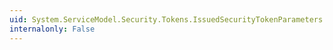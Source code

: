 ```yaml
---
uid: System.ServiceModel.Security.Tokens.IssuedSecurityTokenParameters.SupportsServerAuthentication
internalonly: False
---
```


